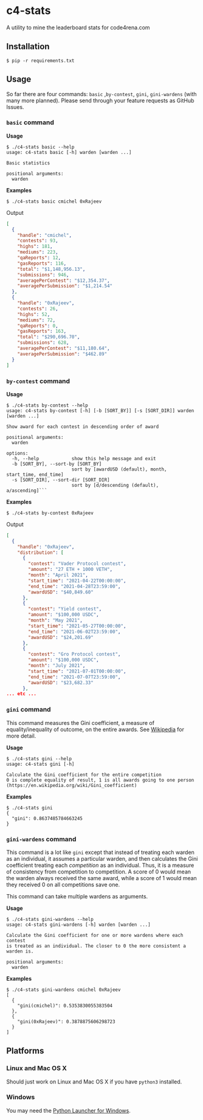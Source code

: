 # c4-stats

A utility to mine the leaderboard stats for code4rena.com

## Installation

```
$ pip -r requirements.txt
```

## Usage

So far there are four commands: `basic` ,`by-contest`, `gini`, `gini-wardens` (with many more planned). Please send through your feature requests as GitHub Issues.

### `basic` command

**Usage**

```
$ ./c4-stats basic --help
usage: c4-stats basic [-h] warden [warden ...]

Basic statistics

positional arguments:
  warden
```

**Examples**

```
$ ./c4-stats basic cmichel 0xRajeev
```

Output

```json
[
  {
    "handle": "cmichel",
    "contests": 93,
    "highs": 181,
    "mediums": 223,
    "qaReports": 12,
    "gasReports": 116,
    "total": "$1,148,956.13",
    "submissions": 946,
    "averagePerContest": "$12,354.37",
    "averagePerSubmission": "$1,214.54"
  },
  {
    "handle": "0xRajeev",
    "contests": 26,
    "highs": 52,
    "mediums": 72,
    "qaReports": 0,
    "gasReports": 163,
    "total": "$290,696.70",
    "submissions": 628,
    "averagePerContest": "$11,180.64",
    "averagePerSubmission": "$462.89"
  }
]
```

### `by-contest` command

**Usage**

```
$ ./c4-stats by-contest --help
usage: c4-stats by-contest [-h] [-b [SORT_BY]] [-s [SORT_DIR]] warden [warden ...]

Show award for each contest in descending order of award

positional arguments:
  warden

options:
  -h, --help            show this help message and exit
  -b [SORT_BY], --sort-by [SORT_BY]
                        sort by [awardUSD (default), month, start_time, end_time]
  -s [SORT_DIR], --sort-dir [SORT_DIR]
                        sort by [d/descending (default), a/ascending]```
```

**Examples**

```
$ ./c4-stats by-contest 0xRajeev
```

Output
```json
[
  {
    "handle": "0xRajeev",
    "distribution": [
      {
        "contest": "Vader Protocol contest",
        "amount": "27 ETH + 1000 VETH",
        "month": "April 2021",
        "start_time": "2021-04-22T00:00:00",
        "end_time": "2021-04-28T23:59:00",
        "awardUSD": "$40,849.60"
      },
      {
        "contest": "Yield contest",
        "amount": "$100,000 USDC",
        "month": "May 2021",
        "start_time": "2021-05-27T00:00:00",
        "end_time": "2021-06-02T23:59:00",
        "awardUSD": "$24,201.69"
      },
      {
        "contest": "Gro Protocol contest",
        "amount": "$100,000 USDC",
        "month": "July 2021",
        "start_time": "2021-07-01T00:00:00",
        "end_time": "2021-07-07T23:59:00",
        "awardUSD": "$23,682.33"
      },
... etc ...
```

### `gini` command

This command measures the Gini coefficient, a measure of equality/inequality of outcome, on the entire awards. See [Wikipedia](https://en.wikipedia.org/wiki/Gini_coefficient) for more detail.


**Usage**

```
$ ./c4-stats gini --help
usage: c4-stats gini [-h]

Calculate the Gini coefficient for the entire competition
0 is complete equality of result, 1 is all awards going to one person
(https://en.wikipedia.org/wiki/Gini_coefficient)
```

**Examples**

```
$ ./c4-stats gini
{
  "gini": 0.8637485784663245
}
```


### `gini-wardens` command

This command is a lot like `gini` except that instead of treating each warden as an individual, it assumes a particular warden, and then calculates the Gini coefficient treating each _competition_ as an individual. Thus, it is a measure of consistency from competition to competition. A score of 0 would mean the warden always received the same award, while a score of 1 would mean they received 0 on all competitions save one.

This command can take multiple wardens as arguments.

**Usage**

```
$ ./c4-stats gini-wardens --help
usage: c4-stats gini-wardens [-h] warden [warden ...]

Calculate the Gini coefficient for one or more wardens where each contest
is treated as an individual. The closer to 0 the more consistent a
warden is.

positional arguments:
  warden
```

**Examples**

```
$ ./c4-stats gini-wardens cmichel 0xRajeev
[
  {
    "gini(cmichel)": 0.5353830055383504
  },
  {
    "gini(0xRajeev)": 0.3878875606298723
  }
]
```

## Platforms

### Linux and Mac OS X

Should just work on Linux and Mac OS X if you have `python3` installed.

### Windows

You may need the [Python Launcher for Windows](https://www.infoworld.com/article/3617292/how-to-use-pythons-py-launcher-for-windows.html).